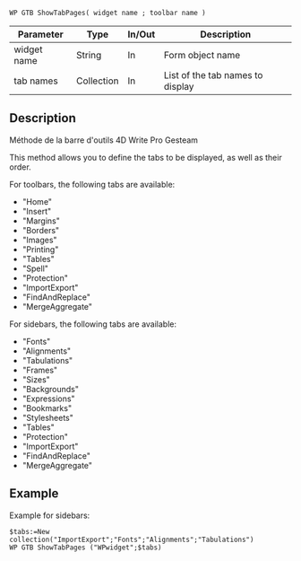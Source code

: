<!-- WP BGT ShowTabPages( widget name ; toolbar name )
Méthode de la barre d'outils 4D Write Pro Gesteam
This method allows you to define the tabs to be displayed, as well as the order of the tabs. -->
```4d
WP GTB ShowTabPages( widget name ; toolbar name )
```

|Parameter|Type|In/Out|Description|
|---|---|---|---|
|widget name|String|In|Form object name|
|tab names|Collection|In|List of the tab names to display|


## Description

Méthode de la barre d'outils 4D Write Pro Gesteam

This method allows you to define the tabs to be displayed, as well as their order.

For toolbars, the following tabs are available:

* "Home"
* "Insert"
* "Margins"
* "Borders"
* "Images"
* "Printing"
* "Tables"
* "Spell"
* "Protection"
* "ImportExport"
* "FindAndReplace"
* "MergeAggregate"

For sidebars, the following tabs are available:

* "Fonts"
* "Alignments"
* "Tabulations"
* "Frames"
* "Sizes"
* "Backgrounds"
* "Expressions"
* "Bookmarks"
* "Stylesheets"
* "Tables"
* "Protection"
* "ImportExport"
* "FindAndReplace"
* "MergeAggregate"

## Example

Example for sidebars:

```code4d
$tabs:=New collection("ImportExport";"Fonts";"Alignments";"Tabulations")
WP GTB ShowTabPages ("WPwidget";$tabs)
```
